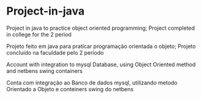 # Project-in-java

Project in java to practice object oriented programming;
 Project completed in college for the 2 period

Projeto feito em java para praticar programação orientada o objeto;
Projeto concluído na faculdade pelo 2 período
 
Account with integration to mysql Database, using Object Oriented method and netbens swing containers


Conta com integração ao Banco de dados mysql, utilizando metodo Orientado a Objeto e conteiners swing do netbens

